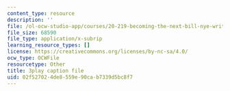 ```yaml
---
content_type: resource
description: ''
file: /ol-ocw-studio-app/courses/20-219-becoming-the-next-bill-nye-writing-and-hosting-the-educational-show-january-iap-2015/02f527024de8559e90cab7339d5bc8f7_ZMe7jSsPmW4.vtt
file_size: 68590
file_type: application/x-subrip
learning_resource_types: []
license: https://creativecommons.org/licenses/by-nc-sa/4.0/
ocw_type: OCWFile
resourcetype: Other
title: 3play caption file
uid: 02f52702-4de8-559e-90ca-b7339d5bc8f7
---
```

